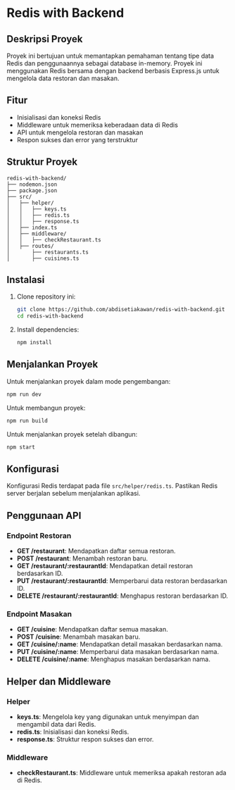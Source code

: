 # Redis with Backend
## Deskripsi Proyek
Proyek ini bertujuan untuk memantapkan pemahaman tentang tipe data Redis dan penggunaannya sebagai database in-memory. Proyek ini menggunakan Redis bersama dengan backend berbasis Express.js untuk mengelola data restoran dan masakan.

## Fitur
- Inisialisasi dan koneksi Redis
- Middleware untuk memeriksa keberadaan data di Redis
- API untuk mengelola restoran dan masakan
- Respon sukses dan error yang terstruktur

## Struktur Proyek
```
redis-with-backend/
├── nodemon.json
├── package.json
├── src/
│   ├── helper/
│   │   ├── keys.ts
│   │   ├── redis.ts
│   │   ├── response.ts
│   ├── index.ts
│   ├── middleware/
│   │   ├── checkRestaurant.ts
│   ├── routes/
│       ├── restaurants.ts
│       ├── cuisines.ts
```

## Instalasi
1. Clone repository ini:
    ```sh
    git clone https://github.com/abdisetiakawan/redis-with-backend.git
    cd redis-with-backend
    ```
2. Install dependencies:
    ```sh
    npm install
    ```

## Menjalankan Proyek
Untuk menjalankan proyek dalam mode pengembangan:
```sh
npm run dev
```

Untuk membangun proyek:
```sh
npm run build
```

Untuk menjalankan proyek setelah dibangun:
```sh
npm start
```

## Konfigurasi
Konfigurasi Redis terdapat pada file `src/helper/redis.ts`. Pastikan Redis server berjalan sebelum menjalankan aplikasi.

## Penggunaan API
### Endpoint Restoran
- **GET /restaurant**: Mendapatkan daftar semua restoran.
- **POST /restaurant**: Menambah restoran baru.
- **GET /restaurant/:restaurantId**: Mendapatkan detail restoran berdasarkan ID.
- **PUT /restaurant/:restaurantId**: Memperbarui data restoran berdasarkan ID.
- **DELETE /restaurant/:restaurantId**: Menghapus restoran berdasarkan ID.

### Endpoint Masakan
- **GET /cuisine**: Mendapatkan daftar semua masakan.
- **POST /cuisine**: Menambah masakan baru.
- **GET /cuisine/:name**: Mendapatkan detail masakan berdasarkan nama.
- **PUT /cuisine/:name**: Memperbarui data masakan berdasarkan nama.
- **DELETE /cuisine/:name**: Menghapus masakan berdasarkan nama.

## Helper dan Middleware
### Helper
- **keys.ts**: Mengelola key yang digunakan untuk menyimpan dan mengambil data dari Redis.
- **redis.ts**: Inisialisasi dan koneksi Redis.
- **response.ts**: Struktur respon sukses dan error.

### Middleware
- **checkRestaurant.ts**: Middleware untuk memeriksa apakah restoran ada di Redis.
